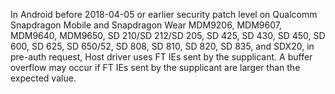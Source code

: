 In Android before 2018-04-05 or earlier security patch level on Qualcomm Snapdragon Mobile and Snapdragon Wear MDM9206, MDM9607, MDM9640, MDM9650, SD 210/SD 212/SD 205, SD 425, SD 430, SD 450, SD 600, SD 625, SD 650/52, SD 808, SD 810, SD 820, SD 835, and SDX20, in pre-auth request, Host driver uses FT IEs sent by the supplicant. A buffer overflow may occur if FT IEs sent by the supplicant are larger than the expected value.
